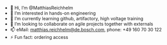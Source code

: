 - 👋 Hi, I’m @MatthiasReichhelm
- 👀 I’m interested in hands-on engineering
- 🌱 I’m currently learning github, artifactory, high voltage training
- 💞️ I’m looking to collaborate on agile projects together with externals
- 📫 eMail: matthias.reichhelm@de.bosch.com, phone: +49 160 70 30 122
- ⚡ Fun fact: ordering access

<!---
MatthiasReichhelm/MatthiasReichhelm is a ✨ special ✨ repository because its `README.md` (this file) appears on your GitHub profile.
You can click the Preview link to take a look at your changes.
--->
